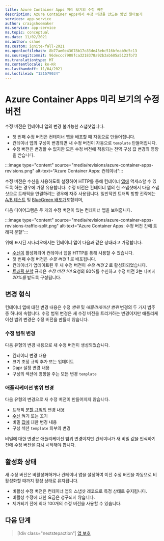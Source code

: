 ```yaml
---
title: Azure Container Apps 미리 보기의 수정 버전
description: Azure Container Apps에서 수정 버전을 만드는 방법 알아보기
services: app-service
author: craigshoemaker
ms.service: app-service
ms.topic: conceptual
ms.date: 11/02/2021
ms.author: cshoe
ms.custom: ignite-fall-2021
ms.openlocfilehash: 8b77ae0e43078b17c83de43ebc516bfeab9c5c13
ms.sourcegitcommit: 96deccc7988fca3218378a92b3ab685a5123fb73
ms.translationtype: MT
ms.contentlocale: ko-KR
ms.lasthandoff: 11/04/2021
ms.locfileid: "131579034"
---
```

# <a name="revisions-in-azure-container-apps-preview"></a>Azure Container Apps 미리 보기의 수정 버전

수정 버전은 컨테이너 앱의 변경 불가능한 스냅샷입니다.

- 첫 번째 수정 버전은 컨테이너 앱을 배포할 때 자동으로 만들어집니다.
- 컨테이너 앱의 구성이 변경되면 새 수정 버전이 자동으로 `template` 만들어집니다.
- 수정 버전은 변경할 수 없지만 모든 수정 버전에 적용되는 전역 구성 값 변경의 영향을 받습니다.

:::image type="content" source="media/revisions/azure-container-apps-revisions.png" alt-text="Azure Container Apps: 컨테이너":::

수정 버전은 수신을 사용하도록 설정하여 HTTP를 통해 컨테이너 [앱에](ingress.md) 액세스할 수 있도록 하는 경우에 가장 유용합니다.  수정 버전은 컨테이너 앱의 한 스냅샷에서 다음 스냅샷으로 트래픽을 연결하려는 경우에 자주 사용됩니다. 일반적인 트래픽 방향 전략에는 [A/B 테스트](https://wikipedia.org/wiki/A/B_testing) 및 [BlueGreen 배포가](https://martinfowler.com/bliki/BlueGreenDeployment.html)포함되며,

다음 다이어그램은 두 개의 수정 버전이 있는 컨테이너 앱을 보여줍니다.

:::image type="content" source="media/revisions/azure-container-apps-revisions-traffic-split.png" alt-text="Azure Container Apps: 수정 버전 간에 트래픽 분할":::

위에 표시된 시나리오에서는 컨테이너 앱이 다음과 같은 상태라고 가정합니다.

- [수신이](ingress.md) 활성화되어 컨테이너 앱을 HTTP를 통해 사용할 수 있습니다.
- 첫 번째 수정 버전은 _수정 버전 1_ 로 배포됩니다.
- 컨테이너가 업데이트된 후 새 수정 버전이 _수정 버전 2_ 로 활성화되었습니다.
- [트래픽 분할](revisions-manage.md#traffic-splitting) 규칙은 _수정 버전 1이_ 요청의 80%를 수신하고 수정 버전 2는 나머지 _20%를_ 받도록 구성됩니다.

## <a name="change-types"></a>변경 형식

컨테이너 앱에 대한 변경 내용은 수정 *범위* 및 *애플리케이션 범위* 변경의 두 가지 범주 중 하나에 속합니다. 수정 범위 변경은 새 수정 버전을 트리거하는 변경이지만 애플리케이션 범위 변경은 수정 버전을 만들지 않습니다.

### <a name="revision-scope-changes"></a>수정 범위 변경

다음 유형의 변경 내용으로 새 수정 버전이 생성되었습니다.

- 컨테이너 변경 내용
- 크기 조정 규칙 추가 또는 업데이트
- Dapr 설정 변경 내용
- 구성의 섹션에 영향을 주는 모든 변경 `template`

### <a name="application-scope-changes"></a>애플리케이션 범위 변경

다음 유형의 변경으로 새 수정 버전이 만들어지지 않습니다.

- 트래픽 [분할 규칙의](revisions-manage.md#traffic-splitting) 변경 내용
- [수신](ingress.md) 켜기 또는 끄기
- 비밀 [값에](secure-app.md) 대한 변경 내용
- 구성 섹션 `template` 외부의 변경

비밀에 대한 변경은 애플리케이션 범위 변경이지만 컨테이너가 새 비밀 값을 인식하기 전에 수정 버전을 [다시](revisions.md) 시작해야 합니다.

## <a name="activation-state"></a>활성화 상태

새 수정 버전은 비활성화하거나 컨테이너 앱을 설정하여 이전 수정 버전을 자동으로 비활성화할 때까지 활성 상태로 유지됩니다.

- 비활성 수정 버전은 컨테이너 앱의 스냅샷 레코드로 특정 상태로 유지됩니다.
- 비활성 수정에 대한 요금은 청구되지 않습니다.
- 제거되기 전에 최대 100개의 수정 버전을 사용할 수 있습니다.

## <a name="next-steps"></a>다음 단계

> [!div class="nextstepaction"]
> [앱 보호](get-started.md)
